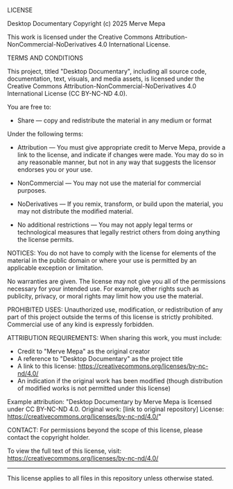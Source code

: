 LICENSE

Desktop Documentary
Copyright (c) 2025 Merve Mepa

This work is licensed under the Creative Commons Attribution-NonCommercial-NoDerivatives 4.0 International License.

TERMS AND CONDITIONS

This project, titled "Desktop Documentary", including all source code, documentation, text, visuals, and media assets, is licensed under the Creative Commons Attribution-NonCommercial-NoDerivatives 4.0 International License (CC BY-NC-ND 4.0).

You are free to:

- Share — copy and redistribute the material in any medium or format

Under the following terms:

- Attribution — You must give appropriate credit to Merve Mepa, provide a link to the license, and indicate if changes were made. You may do so in any reasonable manner, but not in any way that suggests the licensor endorses you or your use.

- NonCommercial — You may not use the material for commercial purposes.

- NoDerivatives — If you remix, transform, or build upon the material, you may not distribute the modified material.

- No additional restrictions — You may not apply legal terms or technological measures that legally restrict others from doing anything the license permits.

NOTICES:
You do not have to comply with the license for elements of the material in the public domain or where your use is permitted by an applicable exception or limitation.

No warranties are given. The license may not give you all of the permissions necessary for your intended use. For example, other rights such as publicity, privacy, or moral rights may limit how you use the material.

PROHIBITED USES:
Unauthorized use, modification, or redistribution of any part of this project outside the terms of this license is strictly prohibited. Commercial use of any kind is expressly forbidden.

ATTRIBUTION REQUIREMENTS:
When sharing this work, you must include:

- Credit to "Merve Mepa" as the original creator
- A reference to "Desktop Documentary" as the project title
- A link to this license: https://creativecommons.org/licenses/by-nc-nd/4.0/
- An indication if the original work has been modified (though distribution of modified works is not permitted under this license)

Example attribution:
"Desktop Documentary by Merve Mepa is licensed under CC BY-NC-ND 4.0.
Original work: [link to original repository]
License: https://creativecommons.org/licenses/by-nc-nd/4.0/"

CONTACT:
For permissions beyond the scope of this license, please contact the copyright holder.

To view the full text of this license, visit:
https://creativecommons.org/licenses/by-nc-nd/4.0/

---

This license applies to all files in this repository unless otherwise stated.
